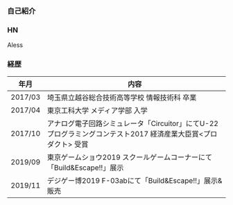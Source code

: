 ### 自己紹介

### HN
Aless

### 経歴

| 年月 | 内容 |
| --- | --- |
| 2017/03 | 埼玉県立越谷総合技術高等学校 情報技術科 卒業 |
| 2017/04 | 東京工科大学 メディア学部 入学 |
| 2017/10 | アナログ電子回路シミュレータ「Circuitor」にてU-22プログラミングコンテスト2017 経済産業大臣賞&lt;プロダクト&gt; 受賞 |
| 2019/09 | 東京ゲームショウ2019 スクールゲームコーナーにて「Build&Escape!!」展示 |
| 2019/11 | デジゲー博2019 F-03abにて「Build&Escape!!」展示&販売 |